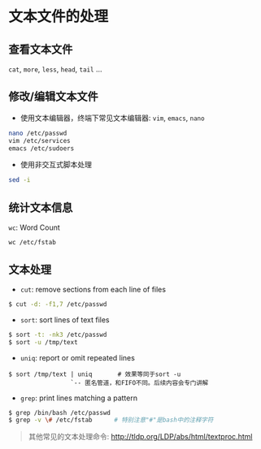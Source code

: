 # 文本文件的处理

## 查看文本文件

``cat``, ``more``, ``less``, ``head``, ``tail`` ...

## 修改/编辑文本文件

* 使用文本编辑器，终端下常见文本编辑器: ``vim``, ``emacs``, ``nano``

```bash
nano /etc/passwd
vim /etc/services
emacs /etc/sudoers
```

* 使用非交互式脚本处理

```bash
sed -i
```

## 统计文本信息

``wc``: Word Count

    wc /etc/fstab

## 文本处理

* ``cut``: remove sections from each line of files

```bash
$ cut -d: -f1,7 /etc/passwd
```

* ``sort``: sort lines of text files

```bash
$ sort -t: -nk3 /etc/passwd
$ sort -u /tmp/text
```

* ``uniq``: report or omit repeated lines

```
$ sort /tmp/text | uniq       # 效果等同于sort -u
                 `-- 匿名管道，和FIFO不同。后续内容会专门讲解
```

* ``grep``: print lines matching a pattern

```bash
$ grep /bin/bash /etc/passwd
$ grep -v \# /etc/fstab      # 特别注意"#"是bash中的注释字符
```

> 其他常见的文本处理命令: http://tldp.org/LDP/abs/html/textproc.html

